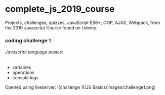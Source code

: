 # complete_js_2019_course
Projects, challenges, quizzes, JavaScript ES6+, OOP, AJAX, Webpack, from the 2019 Javascript Course found on Udemy.

### coding challenge 1

###### Javascript language basics:
* variables
* operations
* console logs

Opened using liveserver: 
![challenge 1](JS Basics/images/challenge1.png)
